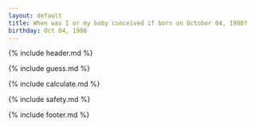 ```yaml
---
layout: default
title: When was I or my baby conceived if born on October 04, 1908?
birthday: Oct 04, 1908
---
```


{% include header.md %}

{% include guess.md %}

{% include calculate.md %}

{% include safety.md %}

{% include footer.md %}




